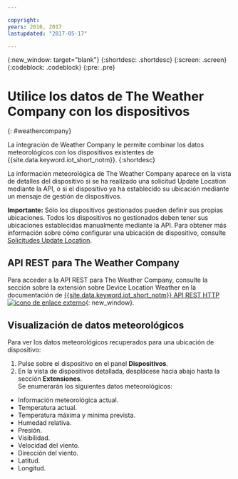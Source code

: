 ```yaml
---

copyright:
years: 2016, 2017
lastupdated: "2017-05-17"

---
```


{:new_window: target="blank"}
{:shortdesc: .shortdesc}
{:screen: .screen}
{:codeblock: .codeblock}
{:pre: .pre}

# Utilice los datos de The Weather Company con los dispositivos
{: #weathercompany}

La integración de Weather Company le permite combinar los datos meteorológicos con los dispositivos existentes de {{site.data.keyword.iot_short_notm}}.
{:shortdesc}

La información meteorológica de The Weather Company aparece en la vista de detalles del dispositivo si se ha realizado una solicitud Update Location mediante la API, o si el dispositivo ya ha establecido su ubicación mediante un mensaje de gestión de dispositivos.

**Importante:** Sólo los dispositivos gestionados pueden definir sus propias ubicaciones. Todos los dispositivos no gestionados deben tener sus ubicaciones establecidas manualmente mediante la API. Para obtener más información sobre cómo configurar una ubicación de dispositivo, consulte [Solicitudes Update Location](../devices/device_mgmt/index.html#update-location).

## API REST para The Weather Company
Para acceder a la API REST para The Weather Company, consulte la sección sobre la extensión sobre Device Location Weather en la documentación de [{{site.data.keyword.iot_short_notm}} API REST HTTP ![icono de enlace externo](../../../icons/launch-glyph.svg)](https://docs.internetofthings.ibmcloud.com/apis/swagger/v0002/info-mgmt.html){: new_window}.

## Visualización de datos meteorológicos

Para ver los datos meteorológicos recuperados para una ubicación de dispositivo:
1. Pulse sobre el dispositivo en el panel **Dispositivos**.
2. En la vista de dispositivos detallada, desplácese hacia abajo hasta la sección **Extensiones**.  
Se enumerarán los siguientes datos meteorológicos:
 - Información meteorológica actual.
 - Temperatura actual.
 - Temperatura máxima y mínima prevista.
 - Humedad relativa.
 - Presión.
 - Visibilidad.
 - Velocidad del viento.
 - Dirección del viento.
 - Latitud.
 - Longitud.

<!-- Weather data from The Weather Company extension can be retrieved by using the API. For information on the Weather Company API, see [The Weather Company API documentation ![External link icon](../../../icons/launch-glyph.svg)](https://docs.internetofthings.ibmcloud.com/swagger/ext-twc.html){: new_window}. -->
